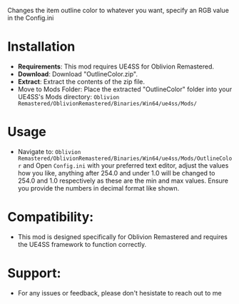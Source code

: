 Changes the item outline color to whatever you want, specify an RGB value in the Config.ini

# Installation
- **Requirements**: This mod requires UE4SS for Oblivion Remastered.
- **Download**: Download "OutlineColor.zip".
- **Extract**: Extract the contents of the zip file.
- Move to Mods Folder: Place the extracted "OutlineColor" folder into your UE4SS's Mods directory:
`Oblivion Remastered/OblivionRemastered/Binaries/Win64/ue4ss/Mods/`

# Usage
- Navigate to:
`Oblivion Remastered/OblivionRemastered/Binaries/Win64/ue4ss/Mods/OutlineColor` and Open `Config.ini` with your preferred text editor, adjust the values how you like, anything after 254.0 and under 1.0 will be changed to 254.0 and 1.0 respectively as these are the min and max values. Ensure you provide the numbers in decimal format like shown.
# Compatibility:
- This mod is designed specifically for Oblivion Remastered and requires the UE4SS framework to function correctly.

# Support:
- For any issues or feedback, please don't hesistate to reach out to me
